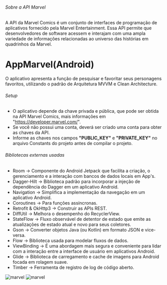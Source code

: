 ###### Sobre a API Marvel
A API da Marvel Comics é um conjunto de interfaces de programação de aplicativos fornecido pela Marvel Entertainment. 
Essa API permite que desenvolvedores de software acessem e interajam com uma ampla variedade de informações relacionadas ao universo das histórias em quadrinhos da Marvel.

# AppMarvel(Android)
O aplicativo apresenta a função de pesquisar e favoritar seus personagens favoritos, utilizando o padrão de Arquitetura MVVM e Clean Architecture.

###### Setup
- O aplicativo depende da chave privada e pública, que pode ser obtida na API Marvel Comics, mais informações em "https://developer.marvel.com/".
- Se você não possui uma conta, deverá ser criado uma conta para obter as chaves da API.
- Informe as chaves nos campos **"PUBLIC_KEY"** e **"PRIVATE_KEY"** no arquivo Constants do projeto antes de compilar o projeto.

###### Bibliotecas externas usadas
- Room -> Componente do Android Jetpack que facilita a criação, o gerenciamento e a interação com bancos de dados locais em App's.
- Dagger-Hilt -> Biblioteca padrão para incorporar a injeção de dependência do Dagger em um aplicativo Android.
- Navigation -> Simplifica a implementação da navegação em um aplicativo Android.
- Coroutines -> Para funções assíncronas.
- Retrofit & OkHttp3 -> Construir as APIs REST.
- DiffUtil -> Melhora o desempenho do RecyclerView.
- StateFlow -> Fluxo observável de detentor de estado que emite as atualizações de estado atual e novo para seus coletores.
- Gson -> Converter objetos Java (ou Kotlin) em formato JSON e vice-versa.
- Flow -> Biblioteca usada para modelar fluxos de dados.
- ViewBinding -> É uma abordagem mais segura e conveniente para lidar com a interação entre a interface de usuário em aplicativos Android.
- Glide -> Biblioteca de carregamento e cache de imagens para Android focada em rolagem suave.
- Timber -> Ferramenta de registro de log de código aberto.

![marvel](https://github.com/xandedutra161/AppMarvel/assets/141428908/b8bbc88b-3c21-4f1d-886d-f7e637643593)
![marvel](https://github.com/xandedutra161/AppBrasileirao/assets/141428908/f87b3064-c6db-495d-86c5-ddf236f4bc19)
